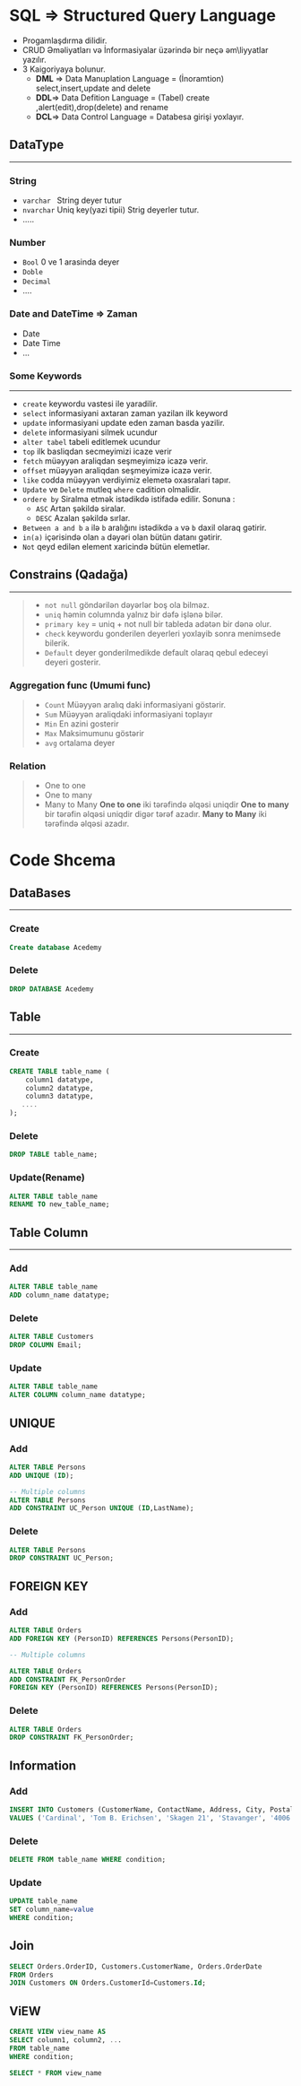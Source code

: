 # SQL  => Structured Query Language
- Progamlaşdırma dilidir.
- CRUD Əməliyatları və İnformasiyalar üzərində bir neçə əm\liyyatlar yazılır.
- 3 Kaigoriyaya bolunur.
	- **DML** => Data Manuplation Language = (İnoramtion) select,insert,update and delete
	- **DDL**=> Data Defition Language  = (Tabel) create ,alert(edit),drop(delete) and rename
	- **DCL**=> Data Control Language = Databesa girişi yoxlayır.

## DataType
***
### String
- `varchar ` String deyer tutur
- `nvarchar` Uniq key(yazi tipii) Strig deyerler tutur.
- .....
### Number
- `Bool` 0 ve 1 arasinda deyer
- `Doble`
- `Decimal`
- ....
### Date and DateTime => Zaman
- Date
- Date Time
- ...
### Some Keywords
***
- `create`  keywordu vastesi ile yaradilir.
- `select` informasiyani axtaran zaman yazilan ilk keyword
- `update` informasiyani update eden zaman basda yazilir.
- `delete` informasiyani silmek ucundur
- `alter tabel` tabeli editlemek ucundur
- `top` ilk basliqdan secmeyimizi icaze verir
- `fetch` müəyyən araliqdan seşmeyimizə icazə verir.
- `offset` müəyyən araliqdan seşmeyimizə icazə verir. 
- `like` codda müəyyən verdiyimiz elemetə oxasralari tapır.
- `Update` ve `Delete` mutleq `where` cadition olmalidir.
- `ordere by` Siralma etmək istədikdə istifadə edilir. Sonuna :
	- `ASC` Artan şəkildə siralar.
	- `DESC` Azalan şəkildə sırlar.
- `Between a and b`  `a` ilə `b` aralığını istədikdə `a` və `b` daxil olaraq gətirir.
- `in(a)`  içərisində olan `a` dəyəri olan bütün datanı gətirir.
- `Not` qeyd edilən element xaricində bütün elemetlər. 
## Constrains (Qadağa)
***
> - `not null` göndərilən dəyərlər boş ola bilməz.
> - `uniq` həmin columnda yalnız bir dəfə işlənə bilər.
> - `primary key`  = uniq + not null bir tableda adətən bir dənə olur.
> - `check` keywordu gonderilen deyerleri yoxlayib sonra menimsede bilerik.
>- `Default`  deyer gonderilmedikde default olaraq qebul edeceyi deyeri gosterir.

### Aggregation func (Umumi func)

> - `Count`  Müəyyən aralıq daki informasiyani göstərir.
> - `Sum`  Müəyyən araliqdaki informasiyani toplayır
> - `Min` En azini gosterir
> - `Max` Maksimumunu göstərir
> - `avg` ortalama deyer

### Relation
> - One to one
> - One to many
> - Many to  Many
**One to one** iki tərəfində əlqəsi uniqdir
**One to many**  bir tərəfin əlqəsi uniqdir digər tərəf azadır.
**Many to  Many**  iki tərəfində əlqəsi azadır.



# Code Shcema

## DataBases
***
### Create
```sql
Create database Acedemy
```

### Delete 
```sql
DROP DATABASE Acedemy
```

## Table
***
### Create

```sql
CREATE TABLE table_name (
    column1 datatype,
    column2 datatype,
    column3 datatype,
   ....
);
```
### Delete 

```sql
DROP TABLE table_name;
```
### Update(Rename)
```sql
ALTER TABLE table_name
RENAME TO new_table_name;
```
## Table Column
***
### Add
```sql
ALTER TABLE table_name
ADD column_name datatype;
```
### Delete
```sql
ALTER TABLE Customers
DROP COLUMN Email;
```

### Update
```sql
ALTER TABLE table_name
ALTER COLUMN column_name datatype;
```


## UNIQUE 
### Add
```sql
ALTER TABLE Persons
ADD UNIQUE (ID);

-- Multiple columns
ALTER TABLE Persons
ADD CONSTRAINT UC_Person UNIQUE (ID,LastName);

```

### Delete 
```sql
ALTER TABLE Persons
DROP CONSTRAINT UC_Person;
```

## FOREIGN KEY
### Add
```sql
ALTER TABLE Orders
ADD FOREIGN KEY (PersonID) REFERENCES Persons(PersonID);

-- Multiple columns

ALTER TABLE Orders
ADD CONSTRAINT FK_PersonOrder
FOREIGN KEY (PersonID) REFERENCES Persons(PersonID);
```

### Delete
```sql
ALTER TABLE Orders
DROP CONSTRAINT FK_PersonOrder;
```

## Information 
### Add
```sql
INSERT INTO Customers (CustomerName, ContactName, Address, City, PostalCode, Country)
VALUES ('Cardinal', 'Tom B. Erichsen', 'Skagen 21', 'Stavanger', '4006', 'Norway');
```
### Delete
```sql
DELETE FROM table_name WHERE condition;
```
### Update
```sql
UPDATE table_name
SET column_name=value
WHERE condition;
```
## Join
```sql
SELECT Orders.OrderID, Customers.CustomerName, Orders.OrderDate
FROM Orders
JOIN Customers ON Orders.CustomerId=Customers.Id;
```


## ViEW
```sql
CREATE VIEW view_name AS
SELECT column1, column2, ...
FROM table_name
WHERE condition;

SELECT * FROM view_name
```

